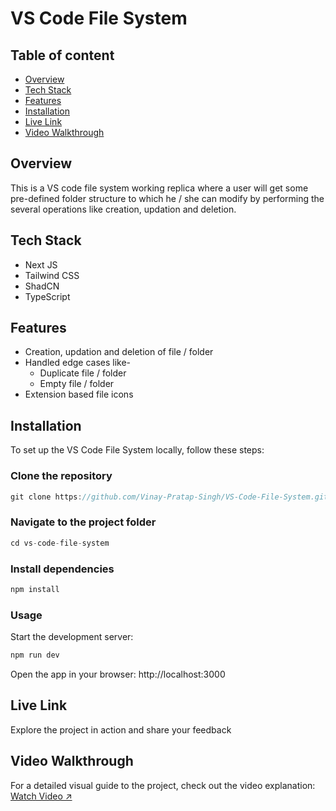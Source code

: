 # **VS Code File System**

## **Table of content**

- [Overview](#overview)
- [Tech Stack](#tech-stack)
- [Features](#features)
- [Installation](#installation)
- [Live Link](#live-link)
- [Video Walkthrough](#video-walkthrough)

## **Overview**

This is a VS code file system working replica where a user will get some pre-defined folder structure to which he / she can modify by performing the several operations like creation, updation and deletion.

## **Tech Stack**

- Next JS
- Tailwind CSS
- ShadCN
- TypeScript

## **Features**

- Creation, updation and deletion of file / folder
- Handled edge cases like-
  - Duplicate file / folder
  - Empty file / folder
- Extension based file icons

## **Installation**

To set up the VS Code File System locally, follow these steps:

### **Clone the repository**

```js
git clone https://github.com/Vinay-Pratap-Singh/VS-Code-File-System.git
```

### **Navigate to the project folder**

```js
cd vs-code-file-system
```

### **Install dependencies**

```js
npm install
```

### **Usage**

Start the development server:

```js
npm run dev
```

Open the app in your browser: http://localhost:3000

## **Live Link**

Explore the project in action and share your feedback

## **Video Walkthrough**

For a detailed visual guide to the project, check out the video explanation: [Watch Video ↗️]()
